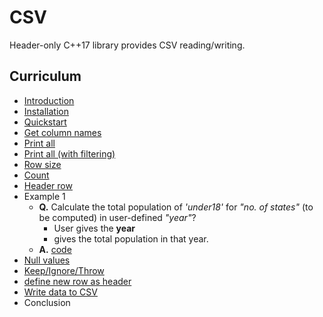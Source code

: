 # CSV
Header-only C++17 library provides CSV reading/writing.


## Curriculum
* [Introduction](./introduction.md)
* [Installation](./installation.md)
* [Quickstart](./quickstart.cpp)
* [Get column names](./getcolnames.cpp)
* [Print all](./printall.cpp)
* [Print all (with filtering)](./printall_filter.cpp)
* [Row size](./row_size.cpp)
* [Count](./count.cpp)
* [Header row](./header_row.cpp)
* Example 1
	- __Q.__ Calculate the total population of _'under18'_ for _"no. of states"_ (to be computed) in user-defined _"year"_?
		+ User gives the __year__
		+ gives the total population in that year.
	- __A.__ [code](./eg1.cpp)
* [Null values](./null.cpp)
* [Keep/Ignore/Throw](./keep_ignore_throw.cpp)
* [define new row as header](./define_new_col_header_row.cpp)
* [Write data to CSV](./writer.cpp)
* Conclusion